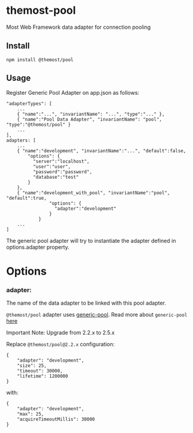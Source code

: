 # themost-pool
Most Web Framework data adapter for connection pooling

## Install
    npm install @themost/pool
## Usage
Register Generic Pool Adapter on app.json as follows:

    "adapterTypes": [
        ...
        { "name":"...", "invariantName": "...", "type":"..." },
        { "name":"Pool Data Adapter", "invariantName": "pool", "type":"@themost/pool" }
        ...
    ],
    adapters: [
        ...
        { "name":"development", "invariantName":"...", "default":false,
            "options": {
              "server":"localhost",
              "user":"user",
              "password":"password",
              "database":"test"
            }
        },
        { "name":"development_with_pool", "invariantName":"pool", "default":true,
                    "options": {
                      "adapter":"development"
                    }
                }
        ...
    ]

The generic pool adapter will try to instantiate the adapter defined in options.adapter property.

# Options

### adapter:
The name of the data adapter to be linked with this pool adapter.

`@themost/pool` adapter uses [generic-pool](https://github.com/coopernurse/node-pool#documentation). 
Read more about `generic-pool` [here](https://github.com/coopernurse/node-pool#documentation)

Important Note: Upgrade from 2.2.x to 2.5.x

Replace `@themost/pool@2.2.x` configuration:

    {
        "adapter": "development",
        "size": 25,
        "timeout": 30000,
        "lifetime": 1200000
    }

with:

    {
        "adapter": "development",
        "max": 25,
        "acquireTimeoutMillis": 30000
    }
